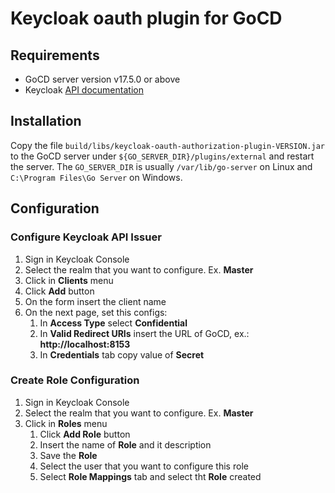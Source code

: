 # Keycloak oauth plugin for GoCD

## Requirements

* GoCD server version v17.5.0 or above
* Keycloak [API documentation](https://www.keycloak.org/docs-api/11.0/rest-api/index.html)

## Installation

Copy the file `build/libs/keycloak-oauth-authorization-plugin-VERSION.jar` to the GoCD server under `${GO_SERVER_DIR}/plugins/external` 
and restart the server. The `GO_SERVER_DIR` is usually `/var/lib/go-server` on Linux and `C:\Program Files\Go Server` 
on Windows.

## Configuration

###  Configure Keycloak API Issuer

1. Sign in Keycloak Console
2. Select the realm that you want to configure. Ex. **Master**
3. Click in **Clients** menu 
4. Click **Add** button
5. On the form insert the client name
6. On the next page, set this configs:
    1. In **Access Type** select **Confidential**
    2. In **Valid Redirect URIs** insert the URL of GoCD, ex.: **http://localhost:8153**
    3. In **Credentials** tab copy value of **Secret**

### Create Role Configuration

1. Sign in Keycloak Console
2. Select the realm that you want to configure. Ex. **Master**
3. Click in **Roles** menu
    1. Click **Add Role** button
    2. Insert the name of **Role** and it description
    3. Save the **Role**
    4. Select the user that you want to configure this role
    5. Select **Role Mappings** tab and select tht **Role** created
